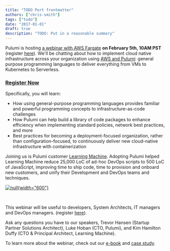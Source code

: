 ```yaml
---
title: "TODO Port frontmatter"
authors: ["chris-smith"]
tags: ["todo"]
date: "2017-01-01"
draft: true
description: "TODO: Put in a reasonable summary"
---
```



Pulumi is hosting [a webinar with AWS
Fargate](https://www.pulumi.com/webinar/aws-fargate-and-pulumi/) **on
February 5th, 10AM PST** (register
[here](https://pages.awscloud.com/acq_NAMER_IPC-Pulumi-February-2019-Registration-Page.html?sc_channel=el&sc_campaign=ContainersPulumiFebruary2019&sc_country=US&sc_geo=NAMER&sc_category=mult&sc_outcome=acq%20%20%20%20%20%20%20%20%20%20%20%20%20%20%20%20%20%20%20%20%20%20%20%20%20%20%20%20%20%20%20%20%20%20%20%20&trk=Partner_Website_Landing_Page)).
We'll be chatting about how to implement cloud native infrastructure
across your organization using [AWS and
Pulumi](https://www.pulumi.com/aws/): general purpose programming
languages to deliver everything from VMs to Kubernetes to Serverless.

### [Register Now](https://pages.awscloud.com/acq_NAMER_IPC-Pulumi-February-2019-Registration-Page.html?sc_channel=el&sc_campaign=ContainersPulumiFebruary2019)

Specifically, you will learn:

-   How using general-purpose programming languages provides familiar
    and powerful programming concepts to infrastructure-as-code
    challenges
-   How Pulumi can help build a library of code packages to enhance
    efficiency when implementing standard policies, network best
    practices, and more
-   Best practices for becoming a deployment-focused organization,
    rather than configuration-focused, to continuously deliver new
    cloud-native infrastructure with containerization

Joining us is Pulumi customer [Learning
Machine](https://www.learningmachine.com/). Adopting Pulumi helped
Learning Machine reduce 25,000 LoC of ad-hoc DevOps scripts to 500 LoC
of JavaScript, improving time to ship code, time to provision and
onboard new customers, and unify their Development and DevOps teams and
techniques.

<div>

[![null](https://lh4.googleusercontent.com/EMdcVi4iLa6gZjBJ7rZhScIkpGK71rLVB2YZ5n9oGj95EKT-I1ThwuS_oZGjVljuDzRdhFvW468g4fbIssrU47ANvy1fRuCWm47yA9i-Qb0t-wN2j7Am005c2mg4t9KImfA_zfk){width="600"}](https://cdn2.hubspot.net/hubfs/4429525/Content/AWS-Pulumi-CaseStudy.pdf)

</div>

 

This webinar will be useful to developers, System Architects, IT
managers and DevOps managers. (register
[here](https://pages.awscloud.com/acq_NAMER_IPC-Pulumi-February-2019-Registration-Page.html?sc_channel=el&sc_campaign=ContainersPulumiFebruary2019)).

Ask any questions you have to our speakers, Trevor Hansen (Startup
Partner Solutions Architect), Luke Hoban (CTO, Pulumi), and Kim Hamilton
Duffy (CTO & Principal Architect, Learning Machine).

To learn more about the webinar, check out our
[e-book](https://cdn2.hubspot.net/hubfs/4429525/Content/AWS-Ebook.pdf)
and [case
study](https://cdn2.hubspot.net/hubfs/4429525/Content/AWS-Pulumi-CaseStudy.pdf).

 

